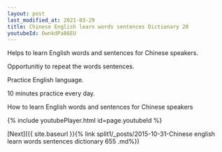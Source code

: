 ```yaml
---
layout: post
last_modified_at: 2021-03-29
title: Chinese English learn words sentences Dictionary 20 
youtubeId: OwnkdPa86EU
---
```

 
 
Helps to learn English words and sentences for Chinese speakers.

Opportunitiy to repeat the words sentences. 

Practice English language. 
 
10 minutes practice every day. 
 
How to learn English words and sentences for Chinese speakers 
 
{% include youtubePlayer.html id=page.youtubeId %}
 
 
[Next]({{ site.baseurl }}{% link  split1/_posts/2015-10-31-Chinese english learn words sentences dictionary 655 .md%})
 
